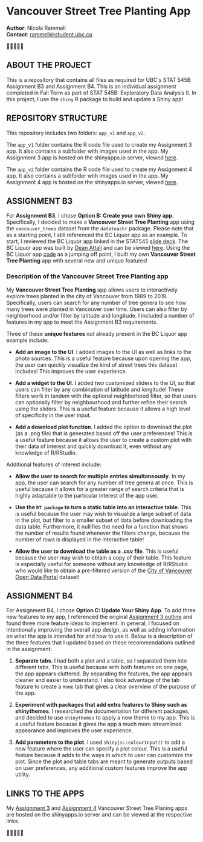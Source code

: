 # Vancouver Street Tree Planting App

**Author**: Nicola Rammell\
**Contact**: rammell@student.ubc.ca

🌲🌳🌲🌳🌲

## ABOUT THE PROJECT

This is a repository that contains all files as required for UBC's STAT 545B Assignment B3 and Assignment B4. This is an individual assignment completed in Fall Term as part of STAT 545B: Exploratory Data Analysis II. In this project, I use the `shiny` R package to build and update a Shiny app!

## REPOSITORY STRUCTURE

This repository includes two folders: `app_v1` and `app_v2`.

The `app_v1` folder contains the R code file used to create my Assignment 3 app. It also contains a subfolder with images used in the app. My Assignment 3 app is hosted on the shinyapps.io server, viewed [here](https://nicolarammell.shinyapps.io/app_v1/).

The `app_v2` folder contains the R code file used to create my Assignment 4 app. It also contains a subfolder with images used in the app. My Assignment 4 app is hosted on the shinyapps.io server, viewed [here](https://nicolarammell.shinyapps.io/app_v2/).

## ASSIGNMENT B3

For **Assignment B3**, I chose **Option B: Create your own Shiny app**. Specifically, I decided to make a **Vancouver Street Tree Planting** app using the `vancouver_trees` dataset from the `datateachr` package. Please note that as a starting point, I still referenced the BC Liquor app as an example. To start, I reviewed the BC Liquor app linked in the STAT545 [slide deck](https://docs.google.com/presentation/d/1dXhqqsD7dPOOdcC5Y7RW--dEU7UfU52qlb0YD3kKeLw/edit#slide=id.p). The BC Liquor app was built by [Dean Attali](https://github.com/daattali) and can be viewed [here](https://daattali.com/shiny/bcl/). Using the BC Liquor app [code](https://github.com/daattali/shiny-server/tree/master/bcl) as a jumping off point, I built my own **Vancouver Street Tree Planting** app with several new and unique features!

### Description of the Vancouver Street Tree Planting app

My **Vancouver Street Tree Planting** app allows users to interactively explore trees planted in the city of Vancouver from 1989 to 2019. Specifically, users can search for any number of tree genera to see how many trees were planted in Vancouver over time. Users can also filter by neighborhood and/or filter by latitude and longitude. I included a number of features in my app to meet the Assignment B3 requirements.

Three of these **unique features** *not* already present in the BC Liquor app example include:

-   **Add an image to the UI**. I added images to the UI as well as links to the photo sources. This is a useful feature because upon opening the app, the user can quickly visualize the kind of street trees this dataset includes! This improves the user experience.

-   **Add a widget to the UI**. I added *two* customized sliders to the UI, so that users can filter by any combination of latitude and longitude! These filters work in tandem with the optional neighborhood filter, so that users can optionally filter by neighbourhood and further refine their search using the sliders. This is a useful feature because it allows a high level of specificity in the user input.

-   **Add a download plot function**. I added the option to download the plot (as a .png file) that is generated based off the user preferences! This is a useful feature because it allows the user to create a custom plot with their data of interest and quickly download it, even without any knowledge of R/RStudio.

Additional features of interest include:

-   **Allow the user to search for multiple entries simultaneously**. In my app, the user can search for any number of tree genera at once. This is useful because it allows for a greater range of search criteria that is highly adaptable to the particular interest of the app user.

-   **Use the `DT package` to turn a static table into an interactive table**. This is useful because the user may wish to visualize a large subset of data in the plot, but filter to a smaller subset of data before downloading the data table. Furthermore, it nullifies the need for a function that shows the number of results found whenever the filters change, because the number of rows is displayed in the interactive table!

-   **Allow the user to download the table as a .csv file**. This is useful because the user may wish to obtain a copy of their table. This feature is especially useful for someone without any knowledge of R/RStudio who would like to obtain a pre-filtered version of the [City of Vancouver Open Data Portal](https://opendata.vancouver.ca/explore/dataset/street-trees/information/?disjunctive.species_name&disjunctive.common_name&disjunctive.on_street&disjunctive.neighbourhood_name) dataset!

## ASSIGNMENT B4

For Assignment B4, I chose **Option C: Update Your Shiny App**. To add three new features to my app, I referenced the original [Assignment 3 outline](https://stat545.stat.ubc.ca/assignments/assignment-b3/) and found three more feature ideas to implement. In general, I focused on intentionally improving the overall app design, as well as adding information on what the app is intended for and how to use it. Below is a description of the three features that I updated based on these recommendations outlined in the assignment:  

1. **Separate tabs**. I had both a plot and a table, so I separated them into different tabs. This is useful because with both features on one page, the app appears cluttered. By separating the features, the app appears cleaner and easier to understand. I also took advantage of the tab feature to create a `Home` tab that gives a clear overview of the purpose of the app.       

2. **Experiment with packages that add extra features to Shiny such as shinythemes**. I researched the documentation for different packages, and decided to use `shinythemes` to apply a new theme to my app. This is a useful feature because it gives the app a much more streamlined appearance and improves the user experience. 

3. **Add parameters to the plot**. I used `shinyjs::colourInput()` to add a new feature where the user can specify a plot colour. This is a useful feature because it adds to the ways in which to user can customize the plot. Since the plot and table tabs are meant to generate outputs based on user preferences, any additional custom features improve the app utility. 

## LINKS TO THE APPS

My [Assignment 3](https://nicolarammell.shinyapps.io/app_v1/) and [Assignment 4](https://nicolarammell.shinyapps.io/app_v2/) Vancouver Street Tree Planing apps are hosted on the shinyapps.io server and can be viewed at the respective links.

🌲🌳🌲🌳🌲

